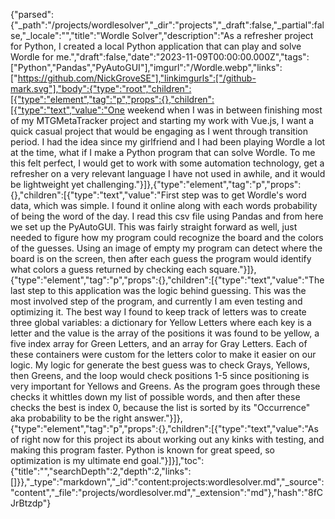 {"parsed":{"_path":"/projects/wordlesolver","_dir":"projects","_draft":false,"_partial":false,"_locale":"","title":"Wordle Solver","description":"As a refresher project for Python, I created a local Python application that can play and solve Wordle for me.","draft":false,"date":"2023-11-09T00:00:00.000Z","tags":["Python","Pandas","PyAutoGUI"],"imgurl":"/Wordle.webp","links":["https://github.com/NickGroveSE"],"linkimgurls":["/github-mark.svg"],"body":{"type":"root","children":[{"type":"element","tag":"p","props":{},"children":[{"type":"text","value":"One weekend when I was in between finishing most of my MTGMetaTracker project and starting my work with Vue.js, I want a quick casual project that would be engaging as I went through transition period. I had the idea since my girlfriend and I had been playing Wordle a lot at the time, what if I make a Python program that can solve Wordle. To me this felt perfect, I would get to work with some automation technology, get a refresher on a very relevant language I have not used in awhile, and it would be lightweight yet challenging."}]},{"type":"element","tag":"p","props":{},"children":[{"type":"text","value":"First step was to get Wordle's word data, which was simple. I found it online along with each words probability of being the word of the day. I read this csv file using Pandas and from here we set up the PyAutoGUI. This was fairly straight forward as well, just needed to figure how my program could recognize the board and the colors of the guesses. Using an image of empty my program can detect where the board is on the screen, then after each guess the program would identify what colors a guess returned by checking each square."}]},{"type":"element","tag":"p","props":{},"children":[{"type":"text","value":"The last step to this application was the logic behind guessing. This was the most involved step of the program, and currently I am even testing and optimizing it. The best way I found to keep track of letters was to create three global variables: a dictionary for Yellow Letters where each key is a letter and the value is the array of the positions it was found to be yellow, a five index array for Green Letters, and an array for Gray Letters. Each of these containers were custom for the letters color to make it easier on our logic. My logic for generate the best guess was to check Grays, Yellows, then Greens, and the loop would check positions 1-5 since positioning is very important for Yellows and Greens. As the program goes through these checks it whittles down my list of possible words, and then after these checks the best is index 0, because the list is sorted by its \"Occurrence\" aka probability to be the right answer."}]},{"type":"element","tag":"p","props":{},"children":[{"type":"text","value":"As of right now for this project its about working out any kinks with testing, and making this program faster. Python is known for great speed, so optimization is my ultimate end goal."}]}],"toc":{"title":"","searchDepth":2,"depth":2,"links":[]}},"_type":"markdown","_id":"content:projects:wordlesolver.md","_source":"content","_file":"projects/wordlesolver.md","_extension":"md"},"hash":"8fCJrBtzdp"}